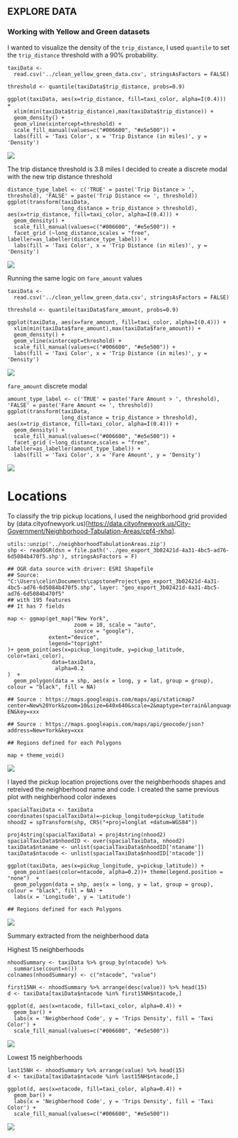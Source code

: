 EXPLORE DATA
------------

### Working with Yellow and Green datasets

I wanted to visualize the density of the `trip_distance`, I used
`quantile` to set the `trip_distance` threshold with a 90% probability.

    taxiData <-
      read.csv('../clean_yellow_green_data.csv', stringsAsFactors = FALSE)

    threshold <- quantile(taxiData$trip_distance, probs=0.9)

    ggplot(taxiData, aes(x=trip_distance, fill=taxi_color, alpha=I(0.4))) + 
      xlim(min(taxiData$trip_distance),max(taxiData$trip_distance)) +
      geom_density() + 
      geom_vline(xintercept=threshold) +
      scale_fill_manual(values=c("#006600", "#e5e500")) +
      labs(fill = 'Taxi Color', x = 'Trip Distance (in miles)', y = 'Density')

![](README_files/figure-markdown_strict/unnamed-chunk-1-1.png)

The trip distance threshold is 3.8 miles I decided to create a discrete
modal with the new trip distance threshold

    distance_type_label <- c('TRUE' = paste('Trip Distance > ', threshold), 'FALSE' = paste('Trip Distance <= ', threshold))
    ggplot(transform(taxiData,
                     long_distance = trip_distance > threshold), aes(x=trip_distance, fill=taxi_color, alpha=I(0.4))) + 
      geom_density() + 
      scale_fill_manual(values=c("#006600", "#e5e500")) +
      facet_grid (~long_distance,scales = "free", labeller=as_labeller(distance_type_label)) +
      labs(fill = 'Taxi Color', x = 'Trip Distance (in miles)', y = 'Density')

![](README_files/figure-markdown_strict/unnamed-chunk-2-1.png)

Running the same logic on `fare_amount` values

    taxiData <-
      read.csv('../clean_yellow_green_data.csv', stringsAsFactors = FALSE)

    threshold <- quantile(taxiData$fare_amount, probs=0.9)

    ggplot(taxiData, aes(x=fare_amount, fill=taxi_color, alpha=I(0.4))) + 
      xlim(min(taxiData$fare_amount),max(taxiData$fare_amount)) +
      geom_density() + 
      geom_vline(xintercept=threshold) +
      scale_fill_manual(values=c("#006600", "#e5e500")) +
      labs(fill = 'Taxi Color', x = 'Trip Distance (in miles)', y = 'Density')

![](README_files/figure-markdown_strict/unnamed-chunk-3-1.png)

`fare_amount` discrete modal

    amount_type_label <- c('TRUE' = paste('Fare Amount > ', threshold), 'FALSE' = paste('Fare Amount <= ', threshold))
    ggplot(transform(taxiData,
                     long_distance = trip_distance > threshold), aes(x=trip_distance, fill=taxi_color, alpha=I(0.4))) + 
      geom_density() + 
      scale_fill_manual(values=c("#006600", "#e5e500")) +
      facet_grid (~long_distance,scales = "free", labeller=as_labeller(amount_type_label)) +
      labs(fill = 'Taxi Color', x = 'Fare Amount', y = 'Density')

![](README_files/figure-markdown_strict/unnamed-chunk-4-1.png)

Locations
=========

To classify the trip pickup locations, I used the neighborhood grid
provided by
(data.cityofnewyork.us)\[<https://data.cityofnewyork.us/City-Government/Neighborhood-Tabulation-Areas/cpf4-rkhq>\].

    utils::unzip('../neighborhoodTabulationAreas.zip')
    shp <- readOGR(dsn = file.path('../geo_export_3b02421d-4a31-4bc5-ad76-6d5084b470f5.shp'), stringsAsFactors = F)

    ## OGR data source with driver: ESRI Shapefile 
    ## Source: "C:\Users\celin\Documents\capstoneProject\geo_export_3b02421d-4a31-4bc5-ad76-6d5084b470f5.shp", layer: "geo_export_3b02421d-4a31-4bc5-ad76-6d5084b470f5"
    ## with 195 features
    ## It has 7 fields

    map <- ggmap(get_map("New York",
                         zoom = 10, scale = "auto",
                         source = "google"),
                 extent="device",
                 legend="topright"
    )+ geom_point(aes(x=pickup_longitude, y=pickup_latitude, color=taxi_color), 
                  data=taxiData, 
                   alpha=0.2
    )  + 
      geom_polygon(data = shp, aes(x = long, y = lat, group = group), colour = "black", fill = NA) 

    ## Source : https://maps.googleapis.com/maps/api/staticmap?center=New%20York&zoom=10&size=640x640&scale=2&maptype=terrain&language=en-EN&key=xxx

    ## Source : https://maps.googleapis.com/maps/api/geocode/json?address=New+York&key=xxx

    ## Regions defined for each Polygons

    map + theme_void()

![](README_files/figure-markdown_strict/unnamed-chunk-5-1.png)

I layed the pickup location projections over the neighberhoods shapes
and retreived the neighberhood name and code. I created the same
previous plot with neighberhood color indexes

    spacialTaxiData <- taxiData
    coordinates(spacialTaxiData)=~pickup_longitude+pickup_latitude
    nhood2 = spTransform(shp, CRS("+proj=longlat +datum=WGS84"))

    proj4string(spacialTaxiData) = proj4string(nhood2)
    spacialTaxiData$nhoodID <- over(spacialTaxiData, nhood2)
    taxiData$ntaname <- unlist(spacialTaxiData$nhoodID['ntaname'])
    taxiData$ntacode <- unlist(spacialTaxiData$nhoodID['ntacode'])

    ggplot(taxiData, aes(x=pickup_longitude, y=pickup_latitude)) + 
      geom_point(aes(color=ntacode, alpha=0.2))+ theme(legend.position = "none")  + 
      geom_polygon(data = shp, aes(x = long, y = lat, group = group), colour = "black", fill = NA) +
      labs(x = 'Longitude', y = 'Latitude') 

    ## Regions defined for each Polygons

![](README_files/figure-markdown_strict/unnamed-chunk-6-1.png)

Summary extracted from the neighberhood data

Highest 15 neighberhoods

    nhoodSummary <- taxiData %>% group_by(ntacode) %>%
      summarise(count=n())
    colnames(nhoodSummary) <- c("ntacode", "value")

    first15NH <- nhoodSummary %>% arrange(desc(value)) %>% head(15) 
    d <- taxiData[taxiData$ntacode %in% first15NH$ntacode,]

    ggplot(d, aes(x=ntacode, fill=taxi_color, alpha=0.4)) +
      geom_bar() + 
      labs(x = 'Neighberhood Code', y = 'Trips Density', fill = 'Taxi Color') +
      scale_fill_manual(values=c("#006600", "#e5e500"))

![](README_files/figure-markdown_strict/unnamed-chunk-7-1.png)

Lowest 15 neighberhoods

    last15NH <- nhoodSummary %>% arrange(value) %>% head(15) 
    d <- taxiData[taxiData$ntacode %in% last15NH$ntacode,]

    ggplot(d, aes(x=ntacode, fill=taxi_color, alpha=0.4)) +
      geom_bar() + 
      labs(x = 'Neighberhood Code', y = 'Trips Density', fill = 'Taxi Color') +
      scale_fill_manual(values=c("#006600", "#e5e500"))

![](README_files/figure-markdown_strict/unnamed-chunk-8-1.png)
